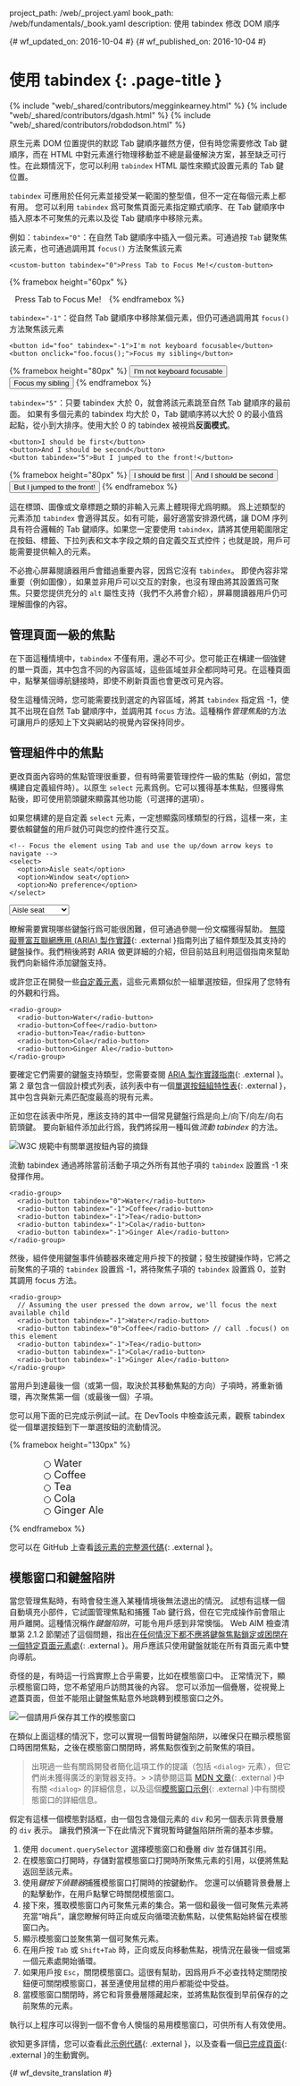 project_path: /web/_project.yaml
book_path: /web/fundamentals/_book.yaml
description: 使用 tabindex 修改 DOM 順序


{# wf_updated_on: 2016-10-04 #}
{# wf_published_on: 2016-10-04 #}

# 使用 tabindex {: .page-title }

{% include "web/_shared/contributors/megginkearney.html" %}
{% include "web/_shared/contributors/dgash.html" %}
{% include "web/_shared/contributors/robdodson.html" %}



原生元素 DOM 位置提供的默認 Tab 鍵順序雖然方便，但有時您需要修改 Tab 鍵順序，而在 HTML 中對元素進行物理移動並不總是最優解決方案，甚至缺乏可行性。在此類情況下，您可以利用 `tabindex` HTML 屬性來顯式設置元素的 Tab 鍵位置。


`tabindex` 可應用於任何元素並接受某一範圍的整型值，但不一定在每個元素上都有用。
您可以利用 `tabindex` 爲可聚焦頁面元素指定顯式順序、在 Tab 鍵順序中插入原本不可聚焦的元素以及從 Tab 鍵順序中移除元素。


例如：`tabindex="0"`：在自然 Tab 鍵順序中插入一個元素。可通過按 `Tab` 鍵聚焦該元素，也可通過調用其 `focus()` 方法聚焦該元素



    <custom-button tabindex="0">Press Tab to Focus Me!</custom-button>

{% framebox height="60px" %}
<style>
  custom-button {
    margin: 10px;
  }
</style>
<custom-button tabindex="0">Press Tab to Focus Me!</custom-button>
{% endframebox %}

`tabindex="-1"`：從自然 Tab 鍵順序中移除某個元素，但仍可通過調用其 `focus()` 方法聚焦該元素


    <button id="foo" tabindex="-1">I'm not keyboard focusable</button>
    <button onclick="foo.focus();">Focus my sibling</button>

{% framebox height="80px" %}
<button id="foo" tabindex="-1">I'm not keyboard focusable</button>
<button onclick="foo.focus();">Focus my sibling</button>
{% endframebox %}

`tabindex="5"`：只要 tabindex 大於 0，就會將該元素跳至自然 Tab 鍵順序的最前面。
如果有多個元素的 tabindex 均大於 0，Tab 鍵順序將以大於 0 的最小值爲起點，從小到大排序。使用大於 0 的 tabindex 被視爲**反面模式**。


    <button>I should be first</button>
    <button>And I should be second</button>
    <button tabindex="5">But I jumped to the front!</button>

{% framebox height="80px" %}
<button>I should be first</button>
<button>And I should be second</button>
<button tabindex="5">But I jumped to the front!</button>
{% endframebox %}

這在標頭、圖像或文章標題之類的非輸入元素上體現得尤爲明顯。
爲上述類型的元素添加 `tabindex` 會適得其反。如有可能，最好適當安排源代碼，讓 DOM 序列具有符合邏輯的 Tab 鍵順序。如果您一定要使用 `tabindex`，請將其使用範圍限定在按鈕、標籤、下拉列表和文本字段之類的自定義交互式控件；也就是說，用戶可能需要提供輸入的元素。



不必擔心屏幕閱讀器用戶會錯過重要內容，因爲它沒有 `tabindex`。
即使內容非常重要（例如圖像），如果並非用戶可以交互的對象，也沒有理由將其設置爲可聚焦。只要您提供充分的 `alt` 屬性支持（我們不久將會介紹），屏幕閱讀器用戶仍可理解圖像的內容。


## 管理頁面一級的焦點

在下面這種情境中，`tabindex` 不僅有用，還必不可少。您可能正在構建一個強健的單一頁面，其中包含不同的內容區域，這些區域並非全都同時可見。在這種頁面中，點擊某個導航鏈接時，即使不刷新頁面也會更改可見內容。


發生這種情況時，您可能需要找到選定的內容區域，將其 `tabindex` 指定爲 -1，使其不出現在自然 Tab 鍵順序中，並調用其 `focus` 方法。這種稱作*管理焦點*的方法可讓用戶的感知上下文與網站的視覺內容保持同步。


## 管理組件中的焦點

更改頁面內容時的焦點管理很重要，但有時需要管理控件一級的焦點（例如，當您構建自定義組件時）。以原生 `select` 元素爲例。它可以獲得基本焦點，但獲得焦點後，即可使用箭頭鍵來顯露其他功能（可選擇的選項）。

如果您構建的是自定義 `select` 元素，一定想顯露同樣類型的行爲，這樣一來，主要依賴鍵盤的用戶就仍可與您的控件進行交互。



    <!-- Focus the element using Tab and use the up/down arrow keys to navigate -->
    <select>
      <option>Aisle seat</option>
      <option>Window seat</option>
      <option>No preference</option>
    </select>

<select>
  <option>Aisle seat</option>
  <option>Window seat</option>
  <option>No preference</option>
</select>

瞭解需要實現哪些鍵盤行爲可能很困難，但可通過參閱一份文檔獲得幫助。
[無障礙豐富互聯網應用 (ARIA) 製作實踐](https://www.w3.org/TR/wai-aria-practices/){: .external }指南列出了組件類型及其支持的鍵盤操作。我們稍後將對 ARIA 做更詳細的介紹，但目前姑且利用這個指南來幫助我們向新組件添加鍵盤支持。





或許您正在開發一些[自定義元素](/web/fundamentals/getting-started/primers/customelements)，這些元素類似於一組單選按鈕，但採用了您特有的外觀和行爲。




    <radio-group>
      <radio-button>Water</radio-button>
      <radio-button>Coffee</radio-button>
      <radio-button>Tea</radio-button>
      <radio-button>Cola</radio-button>
      <radio-button>Ginger Ale</radio-button>
    </radio-group>

要確定它們需要的鍵盤支持類型，您需要查閱 [ARIA 製作實踐指南](https://www.w3.org/TR/wai-aria-practices/){: .external }。第 2 章包含一個設計模式列表，該列表中有一個[單選按鈕組特性表](https://www.w3.org/TR/wai-aria-practices/#radiobutton){: .external }，其中包含與新元素匹配度最高的現有元素。



正如您在該表中所見，應該支持的其中一個常見鍵盤行爲是向上/向下/向左/向右箭頭鍵。
要向新組件添加此行爲，我們將採用一種叫做*流動 tabindex* 的方法。


![W3C 規範中有關單選按鈕內容的摘錄](imgs/radio-button.png)

流動 tabindex 通過將除當前活動子項之外所有其他子項的 `tabindex` 設置爲 -1 來發揮作用。


    <radio-group>
      <radio-button tabindex="0">Water</radio-button>
      <radio-button tabindex="-1">Coffee</radio-button>
      <radio-button tabindex="-1">Tea</radio-button>
      <radio-button tabindex="-1">Cola</radio-button>
      <radio-button tabindex="-1">Ginger Ale</radio-button>
    </radio-group>

然後，組件使用鍵盤事件偵聽器來確定用戶按下的按鍵；發生按鍵操作時，它將之前聚焦的子項的 `tabindex` 設置爲 -1，將待聚焦子項的 `tabindex` 設置爲 0，並對其調用 focus 方法。




    <radio-group>
      // Assuming the user pressed the down arrow, we'll focus the next available child
      <radio-button tabindex="-1">Water</radio-button>
      <radio-button tabindex="0">Coffee</radio-button> // call .focus() on this element
      <radio-button tabindex="-1">Tea</radio-button>
      <radio-button tabindex="-1">Cola</radio-button>
      <radio-button tabindex="-1">Ginger Ale</radio-button>
    </radio-group>

當用戶到達最後一個（或第一個，取決於其移動焦點的方向）子項時，將重新循環，再次聚焦第一個（或最後一個）子項。



您可以用下面的已完成示例試一試。在 DevTools 中檢查該元素，觀察 tabindex 從一個單選按鈕到下一單選按鈕的流動情況。


{% framebox height="130px" %}
<style>
  .demo {
    margin-left: 80px;
  }
  radio-button {
    position: relative;
    display: block;
    font-size: 18px;
  }
  radio-button:focus {
    outline: none;
  }
  radio-button::before {
    content: '';
    display: block;
    width: 10px;
    height: 10px;
    border: 1px solid black;
    position: absolute;
    left: -18px;
    top: 7px;
    border-radius: 50%;
  }
  radio-button:focus::before {
    box-shadow: 0 0 3px 3px #83BEFF;
  }
  radio-button[aria-checked="true"]::before {
    content: '';
    display: block;
    width: 10px;
    height: 10px;
    background: red;
    position: absolute;
    left: -18px;
    top: 7px;
    border-radius: 50%;
  }
</style>

<div class="demo">
  <radio-group>
    <radio-button>Water</radio-button>
    <radio-button>Coffee</radio-button>
    <radio-button>Tea</radio-button>
    <radio-button>Cola</radio-button>
    <radio-button>Ginger Ale</radio-button>
  </radio-group>
</div>

<script src="https://cdn.rawgit.com/webcomponents/custom-elements/master/custom-elements.min.js"></script>

<script>
  class RadioButton extends HTMLElement {
    function Object() { [native code] }() {
      super();
    }

    connectedCallback() {
      this.setAttribute('role', 'radio');
      this.setAttribute('tabindex', -1);
      this.setAttribute('aria-checked', false);
    }
  }

  window.customElements.define('radio-button', RadioButton);

  // Define values for keycodes
  const VK_LEFT       = 37;
  const VK_UP         = 38;
  const VK_RIGHT      = 39;
  const VK_DOWN       = 40;

  class RadioGroup extends HTMLElement {
    function Object() { [native code] }() {
      super();
    }

    connectedCallback() {
      this.setAttribute('role', 'radiogroup');
      this.radios = Array.from(this.querySelectorAll('radio-button'));

      // Setup initial state
      if (this.hasAttribute('selected')) {
        let selected = this.getAttribute('selected');
        this._selected = selected;
        this.radios[selected].setAttribute('tabindex', 0);
        this.radios[selected].setAttribute('aria-checked', true);
      } else {
        this._selected = 0;
        this.radios[0].setAttribute('tabindex', 0);
      }

      this.addEventListener('keydown', this.handleKeyDown.bind(this));
      this.addEventListener('click', this.handleClick.bind(this));
    }

    handleKeyDown(e) {
      switch(e.keyCode) {

        case VK_UP:
        case VK_LEFT: {
          e.preventDefault();

          if (this.selected === 0) {
            this.selected = this.radios.length - 1;
          } else {
            this.selected--;
          }
          break;

        }

        case VK_DOWN:
        case VK_RIGHT: {
          e.preventDefault();

          if (this.selected === this.radios.length - 1) {
            this.selected = 0;
          } else {
            this.selected++;
          }
          break;
        }

      }
    }

    handleClick(e) {
      const idx = this.radios.indexOf(e.target);
      if (idx === -1) {
        return;
      }
      this.selected = idx;
    }

    set selected(idx) {
      if (isFinite(this.selected)) {
        // Set the old button to tabindex -1
        let previousSelected = this.radios[this.selected];
        previousSelected.tabIndex = -1;
        previousSelected.removeAttribute('aria-checked', false);
      }

      // Set the new button to tabindex 0 and focus it
      let newSelected = this.radios[idx];
      newSelected.tabIndex = 0;
      newSelected.focus();
      newSelected.setAttribute('aria-checked', true);

      this.setAttribute('selected', idx);
      this._selected = idx;
    }

    get selected() {
      return this._selected;
    }
  }

  window.customElements.define('radio-group', RadioGroup);
</script>
{% endframebox %}

您可以在 GitHub 上查看[該元素的完整源代碼](https://gist.github.com/robdodson/85deb2f821f9beb2ed1ce049f6a6ed47){: .external }。



## 模態窗口和鍵盤陷阱

當您管理焦點時，有時會發生進入某種情境後無法退出的情況。
試想有這樣一個自動填充小部件，它試圖管理焦點和捕獲 Tab 鍵行爲，但在它完成操作前會阻止用戶離開。這種情況稱作*鍵盤陷阱*，可能令用戶感到非常懊惱。
Web AIM 檢查清單第 2.1.2 節闡述了這個問題，指出[在任何情況下都不應將鍵盤焦點鎖定或困閉在一個特定頁面元素處](http://webaim.org/standards/wcag/checklist#sc2.1.2){: .external }。用戶應該只使用鍵盤就能在所有頁面元素中雙向導航。






奇怪的是，有時這一行爲實際上合乎需要，比如在模態窗口中。
正常情況下，顯示模態窗口時，您不希望用戶訪問其後的內容。
您可以添加一個疊層，從視覺上遮蓋頁面，但並不能阻止鍵盤焦點意外地跳轉到模態窗口之外。


![一個請用戶保存其工作的模態窗口](imgs/modal-example.png)

在類似上面這樣的情況下，您可以實現一個暫時鍵盤陷阱，以確保只在顯示模態窗口時困閉焦點，之後在模態窗口關閉時，將焦點恢復到之前聚焦的項目。



>出現過一些有關爲開發者簡化這項工作的提議（包括 `<dialog>` 元素），但它們尚未獲得廣泛的瀏覽器支持。> >請參閱這篇 [MDN 文章](https://developer.mozilla.org/en-US/docs/Web/HTML/Element/dialog){: .external }中有關 `<dialog>` 的詳細信息，以及這個[模態窗口示例](https://github.com/gdkraus/accessible-modal-dialog){: .external }中有關模態窗口的詳細信息。







假定有這樣一個模態對話框，由一個包含幾個元素的 `div` 和另一個表示背景疊層的 `div` 表示。
讓我們預演一下在此情況下實現暫時鍵盤陷阱所需的基本步驟。


 1. 使用 `document.querySelector` 選擇模態窗口和疊層 div 並存儲其引用。
 1. 在模態窗口打開時，存儲對當模態窗口打開時所聚焦元素的引用，以便將焦點返回至該元素。
 1. 使用*鍵按下偵聽器*捕獲模態窗口打開時的按鍵動作。
您還可以偵聽背景疊層上的點擊動作，在用戶點擊它時關閉模態窗口。
 1. 接下來，獲取模態窗口內可聚焦元素的集合。第一個和最後一個可聚焦元素將充當“哨兵”，讓您瞭解何時正向或反向循環流動焦點，以使焦點始終留在模態窗口內。
 1. 顯示模態窗口並聚焦第一個可聚焦元素。
 1. 在用戶按 `Tab` 或 `Shift+Tab` 時，正向或反向移動焦點，視情況在最後一個或第一個元素處開始循環。
 1. 如果用戶按 `Esc`，關閉模態窗口。這很有幫助，因爲用戶不必查找特定關閉按鈕便可關閉模態窗口，甚至連使用鼠標的用戶都能從中受益。
 1. 當模態窗口關閉時，將它和背景疊層隱藏起來，並將焦點恢復到早前保存的之前聚焦的元素。


執行以上程序可以得到一個不會令人懊惱的易用模態窗口，可供所有人有效使用。


欲知更多詳情，您可以查看此[示例代碼](https://github.com/udacity/ud891/blob/gh-pages/lesson2-focus/07-modals-and-keyboard-traps/solution){: .external }，以及查看一個[已完成頁面](http://udacity.github.io/ud891/lesson2-focus/07-modals-and-keyboard-traps/solution/index.html){: .external }的生動實例。





{# wf_devsite_translation #}
